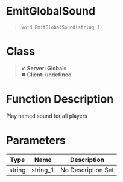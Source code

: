 # EmitGlobalSound
> `void EmitGlobalSound(string_1)`
# Class
> __✔ Server: Globals__  
> __✖ Client: undefined__  
# Function Description
Play named sound for all players
# Parameters
Type|Name|Description
--|--|--
string|string_1|No Description Set
